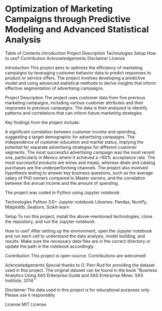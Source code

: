 # Optimization of Marketing Campaigns through Predictive Modeling and Advanced Statistical Analysis
Table of Contents
Introduction
Project Description
Technologies
Setup
How to use?
Contribution
Acknowledgements
Disclaimer
License
<a name="introduction"></a>

Introduction
This project aims to optimize the efficiency of marketing campaigns by leveraging customer behavior data to predict responses to product or service offers. The project involves developing a predictive model and using advanced statistical methods to derive insights that inform effective segmentation of advertising campaigns.

<a name="project-description"></a>

Project Description
The project uses customer data from five previous marketing campaigns, including various customer attributes and their responses to previous campaigns. The data is then analyzed to identify patterns and correlations that can inform future marketing strategies.

Key findings from the project include:

A significant correlation between customer income and spending, suggesting a target demographic for advertising campaigns.
The independence of customer education and marital status, implying the potential for separate advertising strategies for different customer segments.
The most successful advertising campaign was the most recent one, particularly in Mexico where it achieved a >60% acceptance rate.
The most successful products are wines and meats, whereas deals and catalog purchases are the underperforming channels.
The project also involved hypothesis testing to answer key business questions, such as the average salary of PhD owners compared to Master owners, and the correlation between the annual income and the amount of spending.

The project was coded in Python using Jupyter notebook.

<a name="technologies"></a>

Technologies
Python 3.6+
Jupyter notebook
Libraries: Pandas, NumPy, Matplotlib, Seaborn, Scikit-learn
<a name="setup"></a>

Setup
To run this project, install the above-mentioned technologies, clone the repository, and run the Jupyter notebook.

<a name="how-to-use"></a>

How to use?
After setting up the environment, open the Jupyter notebook and run each cell to understand the data analysis, model building, and results. Make sure the necessary data files are in the correct directory or update the path in the notebook accordingly.

<a name="contribution"></a>

Contribution
This project is open-source. Contributions are welcomed!

<a name="acknowledgements"></a>

Acknowledgements
Special thanks to O. Parr-Rud for providing the dataset used in this project. The original dataset can be found in the book "Business Analytics Using SAS Enterprise Guide and SAS Enterprise Miner. SAS Institute, 2014."

<a name="disclaimer"></a>

Disclaimer
The data used in this project is for educational purposes only. Please use it responsibly.

<a name="license"></a>

License
MIT License
